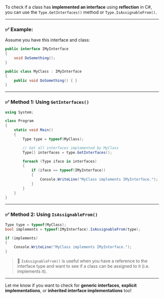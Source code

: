 To check if a class has **implemented an interface** using **reflection** in C#, you can use the `Type.GetInterfaces()` method or `Type.IsAssignableFrom()`.

---

### ✅ Example:

Assume you have this interface and class:

```csharp
public interface IMyInterface
{
    void DoSomething();
}

public class MyClass : IMyInterface
{
    public void DoSomething() { }
}
```

---

### ✅ Method 1: Using `GetInterfaces()`

```csharp
using System;

class Program
{
    static void Main()
    {
        Type type = typeof(MyClass);

        // Get all interfaces implemented by MyClass
        Type[] interfaces = type.GetInterfaces();

        foreach (Type iface in interfaces)
        {
            if (iface == typeof(IMyInterface))
            {
                Console.WriteLine("MyClass implements IMyInterface.");
            }
        }
    }
}
```

---

### ✅ Method 2: Using `IsAssignableFrom()`

```csharp
Type type = typeof(MyClass);
bool implements = typeof(IMyInterface).IsAssignableFrom(type);

if (implements)
{
    Console.WriteLine("MyClass implements IMyInterface.");
}
```

> 🔹 `IsAssignableFrom()` is useful when you have a reference to the interface type and want to see if a class can be assigned to it (i.e. implements it).

---

Let me know if you want to check for **generic interfaces**, **explicit implementations**, or **inherited interface implementations** too!